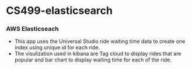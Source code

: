 # CS499-elasticsearch
### AWS Elasticseach
- This app uses the Universal Studio ride waiting time data to create one index using unique id for each ride.
- The visulization used in kibana are Tag cloud to display rides that are popular and bar chart to display waiting time
 for each of the ride.
